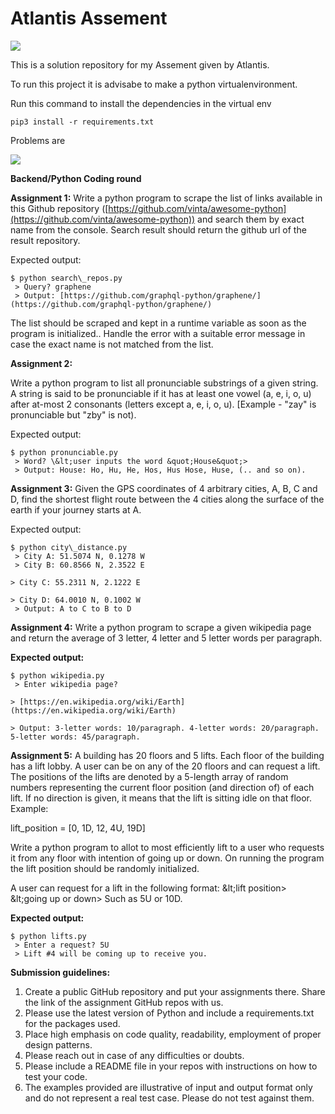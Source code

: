# Atlantis Assement
![](https://lh6.googleusercontent.com/fIhKFM-JgUZhho7Q1Uv0K0Q8eRVt511ho1r6FEsW5a9-p6_PT0k9ykckm3mFwnLvFrz_Ag6uuKtG0-ypODi4bb5EgBIyAIzrwVNdXgA5JkwZxdzQZmtdMwlOrw-emObWd0zd3K77)


This is a solution repository for my Assement given by Atlantis. 
 
To run this project it is advisabe to make a python virtualenvironment.

Run this command to install the dependencies in the virtual env
```shell
pip3 install -r requirements.txt
```

Problems are

![](RackMultipart20211129-4-1syf0x3_html_1054476c8510db34.png)

**Backend/Python Coding round**

**Assignment 1:**
Write a python program to scrape the list of links available in this Github repository ([https://github.com/vinta/awesome-python](https://github.com/vinta/awesome-python)) and search them by exact name from the console. Search result should return the github url of the result repository.

Expected output:

```
$ python search\_repos.py
 > Query? graphene
 > Output: [https://github.com/graphql-python/graphene/](https://github.com/graphql-python/graphene/)

```
The list should be scraped and kept in a runtime variable as soon as the program is initialized.. Handle the error with a suitable error message in case the exact name is not matched from the list.

**Assignment 2:**

Write a python program to list all pronunciable substrings of a given string. A string is said to be pronunciable if it has at least one vowel (a, e, i, o, u) after at-most 2 consonants (letters except a, e, i, o, u). [Example - &quot;zay&quot; is pronunciable but &quot;zby&quot; is not).

Expected output:
```
$ python pronunciable.py
 > Word? \&lt;user inputs the word &quot;House&quot;>
 > Output: House: Ho, Hu, He, Hos, Hus Hose, Huse, (.. and so on).
```
**Assignment 3:**
Given the GPS coordinates of 4 arbitrary cities, A, B, C and D, find the shortest flight route between the 4 cities along the surface of the earth if your journey starts at A.

Expected output:
```
$ python city\_distance.py
 > City A: 51.5074 N, 0.1278 W
 > City B: 60.8566 N, 2.3522 E

> City C: 55.2311 N, 2.1222 E

> City D: 64.0010 N, 0.1002 W
 > Output: A to C to B to D
```
**Assignment 4:**
Write a python program to scrape a given wikipedia page and return the average of 3 letter, 4 letter and 5 letter words per paragraph.

**Expected output:**
```
$ python wikipedia.py
 > Enter wikipedia page?

> [https://en.wikipedia.org/wiki/Earth](https://en.wikipedia.org/wiki/Earth)

> Output: 3-letter words: 10/paragraph. 4-letter words: 20/paragraph. 5-letter words: 45/paragraph.
```
**Assignment 5:**
A building has 20 floors and 5 lifts. Each floor of the building has a lift lobby. A user can be on any of the 20 floors and can request a lift. The positions of the lifts are denoted by a 5-length array of random numbers representing the current floor position (and direction of) of each lift. If no direction is given, it means that the lift is sitting idle on that floor. Example:

lift\_position = [0, 1D, 12, 4U, 19D]

Write a python program to allot to most efficiently lift to a user who requests it from any floor with intention of going up or down. On running the program the lift position should be randomly initialized.

A user can request for a lift in the following format: \&lt;lift position> \&lt;going up or down>
 Such as 5U or 10D.

**Expected output:**
```
$ python lifts.py
 > Enter a request? 5U
 > Lift #4 will be coming up to receive you.
```
**Submission guidelines:**

1. Create a public GitHub repository and put your assignments there. Share the link of the assignment GitHub repos with us.
2. Please use the latest version of Python and include a requirements.txt for the packages used.
3. Place high emphasis on code quality, readability, employment of proper design patterns.
4. Please reach out in case of any difficulties or doubts.
5. Please include a README file in your repos with instructions on how to test your code.
6. The examples provided are illustrative of input and output format only and do not represent a real test case. Please do not test against them.
